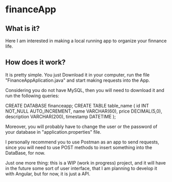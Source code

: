 # financeApp
## What is it?
Here I am interested in making a local running app to organize your finnance life.

## How does it work?
It is pretty simple. You just Download it in your computer, run the file "FinanceAppAplication.java" and start making requests into the App.

Considering you do not have MySQL, then you will need to download it and run the following queries:

CREATE DATABASE financeapp;
CREATE TABLE table_name (
    id INT NOT_NULL AUTO_INCREMENT,
    name VARCHAR(60),
    price DECIMAL(5,0),
    description VARCHAR(200),
    timestamp DATETIME
);

Moreover, you will probably have to change the user or the password of your database in "application.properties" file.

I personally recommend you to use Postman as an app to send requests, since you will need to use POST methods to insert something into the DataBase, for now.

Just one more thing: this is a WIP (work in progress) project, and it will have in the future some sort of user interface, that I am planning to develop it with Angular, but for now, it is just a API.
